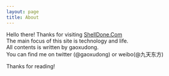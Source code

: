 ```yaml
---
layout: page
title: About
---
```


  Hello there! Thanks for visiting <a href="http://shelldone.com">ShellDone.Com</a>  
  The main focus of this site is technology and life.  
  All contents is written by gaoxudong.  
  You can find me on twitter (@gaoxudong) or weibo(@九天东方)

Thanks for reading!
